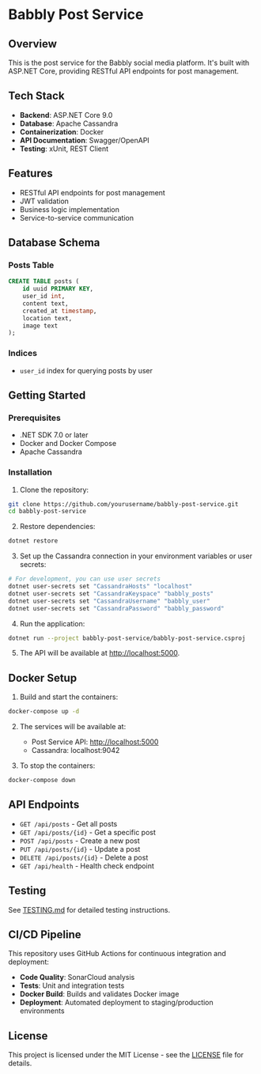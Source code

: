 # Babbly Post Service

## Overview

This is the post service for the Babbly social media platform. It's built with ASP.NET Core, providing RESTful API endpoints for post management.

## Tech Stack

- **Backend**: ASP.NET Core 9.0
- **Database**: Apache Cassandra
- **Containerization**: Docker
- **API Documentation**: Swagger/OpenAPI
- **Testing**: xUnit, REST Client

## Features

- RESTful API endpoints for post management
- JWT validation
- Business logic implementation
- Service-to-service communication

## Database Schema

### Posts Table
```sql
CREATE TABLE posts (
    id uuid PRIMARY KEY,
    user_id int,
    content text,
    created_at timestamp,
    location text,
    image text
);
```

### Indices
- `user_id` index for querying posts by user

## Getting Started

### Prerequisites

- .NET SDK 7.0 or later
- Docker and Docker Compose
- Apache Cassandra

### Installation

1. Clone the repository:

```bash
git clone https://github.com/yourusername/babbly-post-service.git
cd babbly-post-service
```

2. Restore dependencies:

```bash
dotnet restore
```

3. Set up the Cassandra connection in your environment variables or user secrets:

```bash
# For development, you can use user secrets
dotnet user-secrets set "CassandraHosts" "localhost"
dotnet user-secrets set "CassandraKeyspace" "babbly_posts"
dotnet user-secrets set "CassandraUsername" "babbly_user"
dotnet user-secrets set "CassandraPassword" "babbly_password"
```

4. Run the application:

```bash
dotnet run --project babbly-post-service/babbly-post-service.csproj
```

5. The API will be available at [http://localhost:5000](http://localhost:5000).

## Docker Setup

1. Build and start the containers:

```bash
docker-compose up -d
```

2. The services will be available at:
   - Post Service API: [http://localhost:5000](http://localhost:5000)
   - Cassandra: localhost:9042

3. To stop the containers:

```bash
docker-compose down
```

## API Endpoints

- `GET /api/posts` - Get all posts
- `GET /api/posts/{id}` - Get a specific post
- `POST /api/posts` - Create a new post
- `PUT /api/posts/{id}` - Update a post
- `DELETE /api/posts/{id}` - Delete a post
- `GET /api/health` - Health check endpoint

## Testing

See [TESTING.md](TESTING.md) for detailed testing instructions.

## CI/CD Pipeline

This repository uses GitHub Actions for continuous integration and deployment:

- **Code Quality**: SonarCloud analysis
- **Tests**: Unit and integration tests
- **Docker Build**: Builds and validates Docker image
- **Deployment**: Automated deployment to staging/production environments

## License

This project is licensed under the MIT License - see the [LICENSE](LICENSE) file for details.
